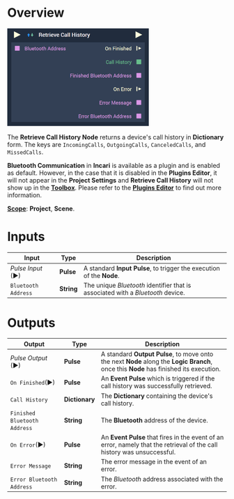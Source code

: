 
# Overview

![The Retrieve Call History Node.](../../../.gitbook/assets/retrievecallhistory.png)

The **Retrieve Call History Node** returns a device's call history in **Dictionary** form. The keys are `IncomingCalls`, `OutgoingCalls`, `CanceledCalls`, and `MissedCalls`. 

**Bluetooth Communication** in **Incari** is available as a plugin and is enabled as default. However, in the case that it is disabled in the **Plugins Editor**, it will not appear in the **Project Settings** and **Retrieve Call History** will not show up in the [**Toolbox**](../../overview.md). Please refer to the [**Plugins Editor**](../../../modules/plugins/README.md) to find out more information.

[**Scope**](../../overview.md#scopes): **Project**, **Scene**.


# Inputs

|Input|Type|Description|
|---|---|---|
|*Pulse Input* (►)|**Pulse**|A standard **Input Pulse**, to trigger the execution of the **Node**.|
|`Bluetooth Address`|**String**|The unique *Bluetooth* identifier that is associated with a *Bluetooth* device.|

# Outputs

|Output|Type|Description|
|---|---|---|
|*Pulse Output* (►)|**Pulse**|A standard **Output Pulse**, to move onto the next **Node** along the **Logic Branch**, once this **Node** has finished its execution.|
|`On Finished`(►)|**Pulse**|An **Event Pulse** which is triggered if the call history was successfully retrieved.|
|`Call History`|**Dictionary**|The **Dictionary** containing the device's call history.|
|`Finished Bluetooth Address`|**String**|The **Bluetooth** address of the device.|
|`On Error`(►)|**Pulse**|An **Event Pulse** that fires in the event of an error, namely that the retrieval of the call history was unsuccessful.|
|`Error Message`|**String**|The error message in the event of an error.|
|`Error Bluetooth Address`|**String**|The *Bluetooth* address associated with the error.|